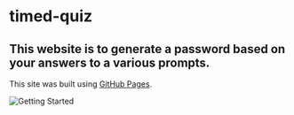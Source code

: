# timed-quiz

## This website is to generate a password based on your answers to a various prompts.

This site was built using [GitHub Pages](https://kfreeborg.github.io/timed-quiz/). 

![Getting Started](./Capture.JPG)